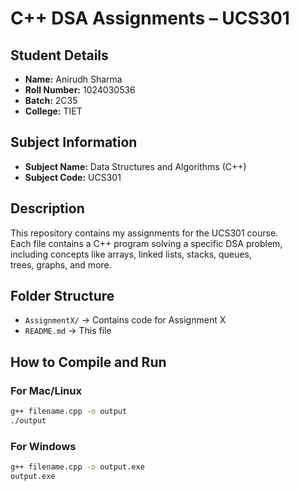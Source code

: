 # C++ DSA Assignments – UCS301

## Student Details
- **Name:** Anirudh Sharma  
- **Roll Number:** 1024030536  
- **Batch:** 2C35  
- **College:** TIET  

## Subject Information
- **Subject Name:** Data Structures and Algorithms (C++)  
- **Subject Code:** UCS301  

## Description
This repository contains my assignments for the UCS301 course.  
Each file contains a C++ program solving a specific DSA problem,  
including concepts like arrays, linked lists, stacks, queues,  
trees, graphs, and more.

## Folder Structure
- `AssignmentX/` → Contains code for Assignment X
- `README.md` → This file

## How to Compile and Run

### **For Mac/Linux**
```bash
g++ filename.cpp -o output
./output
```
### **For Windows**
```bash
g++ filename.cpp -o output.exe
output.exe
```
